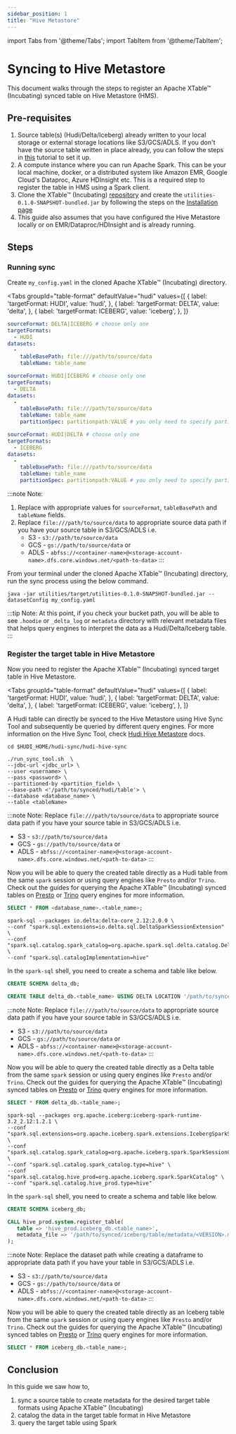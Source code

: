 ```yaml
---
sidebar_position: 1
title: "Hive Metastore"
---
```


import Tabs from '@theme/Tabs';
import TabItem from '@theme/TabItem';

# Syncing to Hive Metastore
This document walks through the steps to register an Apache XTable™ (Incubating) synced table on Hive Metastore (HMS).

## Pre-requisites
1. Source table(s) (Hudi/Delta/Iceberg) already written to your local storage or external storage locations like S3/GCS/ADLS. 
   If you don't have the source table written in place already,
   you can follow the steps in [this](/docs/how-to#create-dataset) tutorial to set it up.
2. A compute instance where you can run Apache Spark. This can be your local machine, docker,
   or a distributed system like Amazon EMR, Google Cloud's Dataproc, Azure HDInsight etc.
   This is a required step to register the table in HMS using a Spark client.
3. Clone the XTable™ (Incubating) [repository](https://github.com/apache/incubator-xtable) and create the
   `utilities-0.1.0-SNAPSHOT-bundled.jar` by following the steps on the [Installation page](/docs/setup) 
4. This guide also assumes that you have configured the Hive Metastore locally or on EMR/Dataproc/HDInsight
   and is already running.

## Steps
### Running sync
Create `my_config.yaml` in the cloned Apache XTable™ (Incubating) directory.

<Tabs
groupId="table-format"
defaultValue="hudi"
values={[
{ label: 'targetFormat: HUDI', value: 'hudi', },
{ label: 'targetFormat: DELTA', value: 'delta', },
{ label: 'targetFormat: ICEBERG', value: 'iceberg', },
]}
>
<TabItem value="hudi">

```yaml md title="yaml"
sourceFormat: DELTA|ICEBERG # choose only one
targetFormats:
  - HUDI
datasets:
  -
    tableBasePath: file:///path/to/source/data
    tableName: table_name
```

</TabItem>
<TabItem value="delta">

```yaml md title="yaml"
sourceFormat: HUDI|ICEBERG # choose only one
targetFormats:
  - DELTA
datasets:
  -
    tableBasePath: file:///path/to/source/data
    tableName: table_name
    partitionSpec: partitionpath:VALUE # you only need to specify partitionSpec for HUDI sourceFormat
```

</TabItem>
<TabItem value="iceberg">

```yaml md title="yaml"
sourceFormat: HUDI|DELTA # choose only one
targetFormats:
  - ICEBERG
datasets:
  -
    tableBasePath: file:///path/to/source/data
    tableName: table_name
    partitionSpec: partitionpath:VALUE # you only need to specify partitionSpec for HUDI sourceFormat
```

</TabItem>
</Tabs>

:::note Note:
1. Replace with appropriate values for `sourceFormat`, `tableBasePath` and `tableName` fields.
2. Replace `file:///path/to/source/data` to appropriate source data path
   if you have your source table in S3/GCS/ADLS i.e. 
    * S3 - `s3://path/to/source/data` 
    * GCS - `gs://path/to/source/data` or
    * ADLS - `abfss://<container-name>@<storage-account-name>.dfs.core.windows.net/<path-to-data>`
:::

From your terminal under the cloned Apache XTable™ (Incubating) directory, run the sync process using the below command.
```shell md title="shell"
java -jar utilities/target/utilities-0.1.0-SNAPSHOT-bundled.jar --datasetConfig my_config.yaml
```

:::tip Note:
At this point, if you check your bucket path, you will be able to see `.hoodie` or `_delta_log` or `metadata`
directory with relevant metadata files that helps query engines to interpret the data as a Hudi/Delta/Iceberg table.
:::

### Register the target table in Hive Metastore 
Now you need to register the Apache XTable™ (Incubating) synced target table in Hive Metastore.  

<Tabs
groupId="table-format"
defaultValue="hudi"
values={[
{ label: 'targetFormat: HUDI', value: 'hudi', },
{ label: 'targetFormat: DELTA', value: 'delta', },
{ label: 'targetFormat: ICEBERG', value: 'iceberg', },
]}
>
<TabItem value="hudi">

A Hudi table can directly be synced to the Hive Metastore using Hive Sync Tool 
and subsequently be queried by different query engines. For more information on the Hive Sync Tool, check 
[Hudi Hive Metastore](https://hudi.apache.org/docs/syncing_metastore) docs.

```shell md title="shell"
cd $HUDI_HOME/hudi-sync/hudi-hive-sync

./run_sync_tool.sh  \
--jdbc-url <jdbc_url> \
--user <username> \
--pass <password> \
--partitioned-by <partition_field> \
--base-path <'/path/to/synced/hudi/table'> \
--database <database_name> \
--table <tableName>
```

:::note Note:
Replace `file:///path/to/source/data` to appropriate source data path
if you have your source table in S3/GCS/ADLS i.e.
* S3 - `s3://path/to/source/data`
* GCS - `gs://path/to/source/data` or
* ADLS - `abfss://<container-name>@<storage-account-name>.dfs.core.windows.net/<path-to-data>`
:::


Now you will be able to query the created table directly as a Hudi table from the same `spark` session or
using query engines like `Presto` and/or `Trino`. Check out the guides for querying the Apache XTable™ (Incubating) synced tables on
[Presto](/docs/presto) or [Trino](/docs/trino) query engines for more information.

```sql md title="sql"
SELECT * FROM <database_name>.<table_name>;
```

</TabItem>
<TabItem value="delta">

```shell md title="shell"
spark-sql --packages io.delta:delta-core_2.12:2.0.0 \
--conf "spark.sql.extensions=io.delta.sql.DeltaSparkSessionExtension" \
--conf "spark.sql.catalog.spark_catalog=org.apache.spark.sql.delta.catalog.DeltaCatalog" \
--conf "spark.sql.catalogImplementation=hive"
```

In the `spark-sql` shell, you need to create a schema and table like below.

```sql md title="sql"
CREATE SCHEMA delta_db;

CREATE TABLE delta_db.<table_name> USING DELTA LOCATION '/path/to/synced/delta/table';
```

:::note Note:
Replace `file:///path/to/source/data` to appropriate source data path
if you have your source table in S3/GCS/ADLS i.e. 
* S3 - `s3://path/to/source/data`
* GCS - `gs://path/to/source/data` or
* ADLS - `abfss://<container-name>@<storage-account-name>.dfs.core.windows.net/<path-to-data>`
:::

Now you will be able to query the created table directly as a Delta table from the same `spark` session or
using query engines like `Presto` and/or `Trino`. Check out the guides for querying the Apache XTable™ (Incubating) synced tables on
[Presto](/docs/presto) or [Trino](/docs/trino) query engines for more information.

```sql md title="sql"
SELECT * FROM delta_db.<table_name>;
```

</TabItem>
<TabItem value="iceberg">

```shell md title="shell"
spark-sql --packages org.apache.iceberg:iceberg-spark-runtime-3.2_2.12:1.2.1 \
--conf "spark.sql.extensions=org.apache.iceberg.spark.extensions.IcebergSparkSessionExtensions" \
--conf "spark.sql.catalog.spark_catalog=org.apache.iceberg.spark.SparkSessionCatalog" \
--conf "spark.sql.catalog.spark_catalog.type=hive" \
--conf "spark.sql.catalog.hive_prod=org.apache.iceberg.spark.SparkCatalog" \
--conf "spark.sql.catalog.hive_prod.type=hive"
```

In the `spark-sql` shell, you need to create a schema and table like below.

```sql md title="sql"
CREATE SCHEMA iceberg_db;

CALL hive_prod.system.register_table(
   table => 'hive_prod.iceberg_db.<table_name>',
   metadata_file => '/path/to/synced/iceberg/table/metadata/<VERSION>.metadata.json'
);

```

:::note Note:
Replace the dataset path while creating a dataframe to appropriate data path if you have your table
in S3/GCS/ADLS i.e. 
* S3 - `s3://path/to/source/data`
* GCS - `gs://path/to/source/data` or
* ADLS - `abfss://<container-name>@<storage-account-name>.dfs.core.windows.net/<path-to-data>`
:::

Now you will be able to query the created table directly as an Iceberg table from the same `spark` session or
using query engines like `Presto` and/or `Trino`. Check out the guides for querying the Apache XTable™ (Incubating) synced tables on
[Presto](/docs/presto) or [Trino](/docs/trino) query engines for more information.

```sql md title="sql"
SELECT * FROM iceberg_db.<table_name>;
```

</TabItem>
</Tabs>

## Conclusion
In this guide we saw how to,
1. sync a source table to create metadata for the desired target table formats using Apache XTable™ (Incubating) 
2. catalog the data in the target table format in Hive Metastore
3. query the target table using Spark
